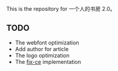 This is the repository for 一个人的书房 2.0。

## TODO
- The webfont optimization
- Add author for article
- The logo optimization
- The [fix-ce](https://github.com/jsntn/fix-ce) implementation
